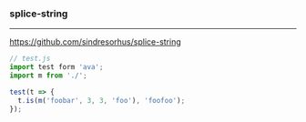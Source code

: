 ### splice-string
---
https://github.com/sindresorhus/splice-string

```js
// test.js
import test form 'ava';
import m from './';

test(t => {
  t.is(m('foobar', 3, 3, 'foo'), 'foofoo');
});

```

```
```

```
```
